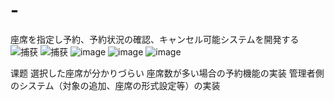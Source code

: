 # -
座席を指定し予約、予約状況の確認、キャンセル可能​システムを開発する
![捕获](https://user-images.githubusercontent.com/50653521/156273809-2d93ac97-8062-4e54-8c8c-d6f676df7fc2.PNG)
![捕获](https://user-images.githubusercontent.com/50653521/156273873-09b46a02-d0e4-4aa0-b528-ae659c45d7eb.PNG)
![image](https://user-images.githubusercontent.com/50653521/156273903-ff1cdcf4-3a10-4270-8234-d62d9f336bee.png)
![image](https://user-images.githubusercontent.com/50653521/156273916-b555290a-a0c7-4e36-85ca-dc354de10001.png)
![image](https://user-images.githubusercontent.com/50653521/156273925-9c0b5b0a-0308-406e-990d-b785985093b6.png)

课题
選択した座席が分かりづらい
座席数が多い場合の予約機能の実装
管理者側のシステム（対象の追加、座席の形式設定等）の実装
